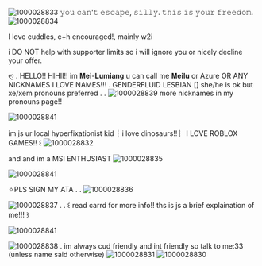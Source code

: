 ![1000028833](https://github.com/user-attachments/assets/d62acd79-197c-4d90-ab41-32b787b4edda)
 𝚢𝚘𝚞 𝚌𝚊𝚗'𝚝 𝚎𝚜𝚌𝚊𝚙𝚎, 𝚜𝚒𝚕𝚕𝚢. 𝚝𝚑𝚒𝚜 𝚒𝚜 𝚢𝚘𝚞𝚛 𝚏𝚛𝚎𝚎𝚍𝚘𝚖. ![1000028834](https://github.com/user-attachments/assets/6734479a-fa87-4eca-a761-fe5d16b55c81)

I love cuddles, c+h encouraged!, mainly w2i

i DO NOT help with supporter limits so i will ignore you or nicely decline your offer.

ღ . HELLO!! HIHII!! im 𝐌𝐞𝐢-𝐋𝐮𝐦𝐢𝐚𝐧𝐠 u can call me 𝐌𝐞𝐢𝐥𝐮 or Azure OR ANY NICKNAMES I LOVE NAMES!!! . GENDERFLUID LESBIAN [] she/he is ok but xe/xem pronouns preferred . . ![1000028839](https://github.com/user-attachments/assets/b6f43022-0bc0-4b06-81f0-0475b7c69d17)
 more nicknames in my pronouns page!! 

![1000028841](https://github.com/user-attachments/assets/bb0cd509-9ddd-4326-91f5-ba27c0b5d0c2)

im js ur local hyperfixationist kid ┆ i love dinosaurs!! ︴I LOVE ROBLOX GAMES!! ꒰ ![1000028832](https://github.com/user-attachments/assets/84750022-61f9-4d37-937f-cb2fbb140ef2)

and and im a MSI ENTHUSIAST ![1000028835](https://github.com/user-attachments/assets/366e04a2-15b9-4bec-a5bc-7f771672f7fe)

![1000028841](https://github.com/user-attachments/assets/c985b3d8-1e71-4cd8-b02c-9812b59b6849)

✧PLS SIGN MY ATA . . ![1000028836](https://github.com/user-attachments/assets/79e38977-f305-479e-b28b-e19bedeb5e38)

![1000028837](https://github.com/user-attachments/assets/ea66c12a-05ec-4be7-bb56-ea2d835e1835)
 . . ꒰ read carrd for more info!! ths is js a brief explaination of me!!! ꒱

![1000028841](https://github.com/user-attachments/assets/0cc010ac-7309-47a8-bb83-abb7c714c733)

 
![1000028838](https://github.com/user-attachments/assets/8ed03692-7980-495f-b4aa-f523b238a28c)
. im always cud friendly and int friendly so talk to me:33 (unless name said otherwise) ![1000028831](https://github.com/user-attachments/assets/d8de8fbe-566f-4cd6-a5ab-b53d4a6f61bc)
![1000028830](https://github.com/user-attachments/assets/bd179f20-892b-4cee-8ba3-02f1f67d7ee9)
